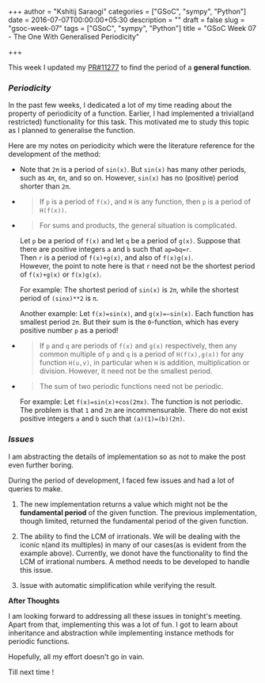 +++
author = "Kshitij Saraogi"
categories = ["GSoC", "sympy", "Python"]
date = 2016-07-07T00:00:00+05:30
description = ""
draft = false
slug = "gsoc-week-07"
tags = ["GSoC", "sympy", "Python"]
title = "GSoC Week 07 - The One With Generalised Periodicity"

+++



This week I updated my [PR#11277](https://github.com/sympy/sympy/pull/11277) to find the period of a **general function**.
   
### ***Periodicity***

In the past few weeks, I dedicated a lot of my time reading about the property of periodicity of a function.
Earlier, I had implemented a trivial(and restricted) functionality for this task.
This motivated me to study this topic as I planned to generalise the function.

Here are my notes on periodicity which were the literature reference for the development of the method:

- Note that `2π` is a period of `sin(x)`.
But `sin(x)` has many other periods, such as `4π`, `6π`, and so on. 
However, `sin(x)` has no (positive) period shorter than `2π`.

- > If `p` is a period of `f(x)`, and `H` is any function, then `p` is a period of `H(f(x))`. 

- > For sums and products, the general situation is complicated. 

  Let `p` be a period of `f(x)` and let `q` be a period of `g(x)`. 
  Suppose that there are positive integers `a` and `b` such that `ap=bq=r`.  
  Then `r` is a period of `f(x)+g(x)`, and also of `f(x)g(x)`.  
  However, the point to note here is that `r` need not be the shortest period of `f(x)+g(x)` or `f(x)g(x)`.
  
  For example: 
  The shortest period of `sin(x)` is `2π`, while the shortest period of `(sinx)**2` is `π`. 
  
  Another example: Let `f(x)=sin(x)`, and `g(x)=−sin(x)`.
  Each function has smallest period `2π`. But their sum is the `0`-function, which has every positive number `p` as a period!

- > If `p` and `q` are periods of `f(x)` and `g(x)` respectively, then any common multiple of `p` and `q` is a period of `H(f(x),g(x))` 
  > for any function `H(u,v)`, in particular when `H` is addition, multiplication or division. However, it need not be the smallest period.

- > The sum of two periodic functions need not be periodic. 
  
  For example: Let `f(x)=sin(x)+cos(2πx)`. 
  The function is not periodic.   
  The problem is that `1` and `2π` are incommensurable. There do not exist positive integers `a` and `b` 
  such that `(a)(1)=(b)(2π)`.


### ***Issues***

I am abstracting the details of implementation so as not to make the post even further boring.

During the period of development, I faced few issues and had a lot of queries to make.

1. The new implementation returns a value which might not be the **fundamental period** of the given function.
The previous implementation, though limited, returned the fundamental period of the given function.

2. The ability to find the LCM of irrationals.
We will be dealing with the iconic `π`(and its multiples) in many of our cases(as is evident from the example above).
Currently, we donot have the functionality to find the LCM of
irrational numbers. A method needs to be developed to handle this issue.

3. Issue with automatic simplification while verifying the result.


**After Thoughts**

I am looking forward to addressing all these issues in tonight's meeting.
Apart from that, implementing this was a lot of fun.
I got to learn about inheritance and abstraction while implementing instance methods for periodic functions.

Hopefully, all my effort doesn't go in vain.

Till next time !
